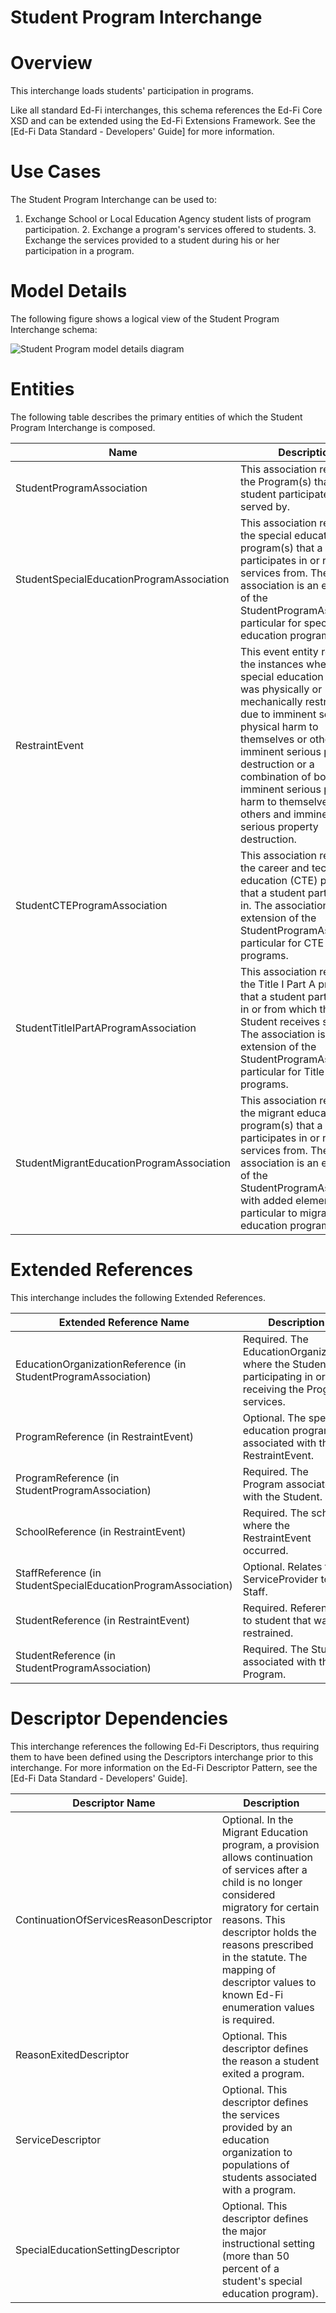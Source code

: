 # Student Program Interchange

# Overview

This interchange loads students' participation in programs.



Like all standard Ed-Fi interchanges, this schema references the Ed-Fi Core XSD and can be extended using the Ed-Fi Extensions Framework. See the [Ed-Fi Data Standard - Developers' Guide] for more information.


# Use Cases

The Student Program Interchange can be used to:  

1. Exchange School or Local Education Agency student lists of program participation.
    2. Exchange a program's services offered to students.
    3. Exchange the services provided to a student during his or her participation in a program.


# Model Details

The following figure shows a logical view of the Student Program Interchange schema:  

![Student Program model details diagram](img/InterchangeStudentProgram-interchange-brief.png)


# Entities

The following table describes the primary entities of which the Student Program Interchange is composed.  

| Name | Description |
|----------|-----------------|
| StudentProgramAssociation | This association represents the Program(s) that a student participates in or is served by. |
| StudentSpecialEducationProgramAssociation | This association represents the special education program(s) that a student participates in or receives services from. The association is an extension of the StudentProgramAssociation particular for special education programs. |
| RestraintEvent | This event entity represents the instances where a special education student was physically or mechanically restrained due to imminent serious physical harm to themselves or others, imminent serious property destruction or a combination of both imminent serious physical harm to themselves or others and imminent serious property destruction. |
| StudentCTEProgramAssociation | This association represents the career and technical education (CTE) program that a student participates in. The association is an extension of the StudentProgramAssociation particular for CTE programs. |
| StudentTitleIPartAProgramAssociation | This association represents the Title I Part A program(s) that a student participates in or from which the Student receives services. The association is an extension of the StudentProgramAssociation particular for Title I Part A programs. |
| StudentMigrantEducationProgramAssociation | This association represents the migrant education program(s) that a student participates in or receives services from. The association is an extension of the StudentProgramAssociation with added elements particular to migrant education programs. |



# Extended References


This interchange includes the following Extended References.  

| Extended Reference Name | Description |
|-----------------------------|-----------------|
| EducationOrganizationReference (in StudentProgramAssociation) | Required.  The EducationOrganization where the Student is participating in or receiving the Program services. |
| ProgramReference (in RestraintEvent) | Optional.  The special education program associated with the RestraintEvent. |
| ProgramReference (in StudentProgramAssociation) | Required.  The Program associated with the Student. |
| SchoolReference (in RestraintEvent) | Required.  The school where the RestraintEvent occurred. |
| StaffReference (in StudentSpecialEducationProgramAssociation) | Optional.  Relates the ServiceProvider to the Staff. |
| StudentReference (in RestraintEvent) | Required.  Reference to student that was restrained. |
| StudentReference (in StudentProgramAssociation) | Required.  The Student associated with the Program. |



# Descriptor Dependencies

This interchange references the following Ed-Fi Descriptors, thus requiring them to have been defined using the Descriptors interchange prior to this interchange. For more information on the Ed-Fi Descriptor Pattern, see the [Ed-Fi Data Standard - Developers' Guide].  

| Descriptor Name | Description |
|---------------------|-----------------|
| ContinuationOfServicesReasonDescriptor | Optional.  In the Migrant Education program, a provision allows continuation of services after a child is no longer considered migratory for certain reasons. This descriptor holds the reasons prescribed in the statute. The mapping of descriptor values to known Ed-Fi enumeration values is required. |
| ReasonExitedDescriptor | Optional.  This descriptor defines the reason a student exited a program. |
| ServiceDescriptor | Optional.  This descriptor defines the services provided by an education organization to populations of students associated with a program. |
| SpecialEducationSettingDescriptor | Optional.  This descriptor defines the major instructional setting (more than 50 percent of a student's special education program). |


